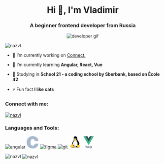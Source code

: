 <h1 align="center">Hi 👋, I'm Vladimir</h1>
<h3 align="center">A beginner frontend developer from Russia</h3>

<p align="center">
  <img src="https://cdn.dribbble.com/userupload/26906814/file/original-ddc1de408d4289771f9be232567068de.gif" alt="developer gif" width="60%" />
</p>

<p align="left">
  <img src="https://komarev.com/ghpvc/?username=nazvl&label=Profile%20views&color=0e75b6&style=flat" alt="nazvl" />
</p>

- 🔭 I’m currently working on [Connect.](https://github.com/nazvl/connect-project)

- 🌱 I’m currently learning **Angular, React, Vue**

- 📖 Studying in **School 21 - a coding school by Sberbank, based on École 42**

- ⚡ Fun fact **I like cats**

<h3 align="left">Connect with me:</h3>
<p align="left">
  <a href="https://www.leetcode.com/nazvl" target="blank">
    <img align="center" src="https://raw.githubusercontent.com/rahuldkjain/github-profile-readme-generator/master/src/images/icons/Social/leet-code.svg" alt="nazvl" height="30" width="40" />
  </a>
</p>

<h3 align="left">Languages and Tools:</h3>
<p align="left">
  <a href="https://angular.io" target="_blank" rel="noreferrer">
    <img src="https://angular.io/assets/images/logos/angular/angular.svg" alt="angular" width="40" height="40"/>
  </a>
  <a href="https://www.cprogramming.com/" target="_blank" rel="noreferrer">
    <img src="https://raw.githubusercontent.com/devicons/devicon/master/icons/c/c-original.svg" alt="c" width="40" height="40"/>
  </a>
  <a href="https://www.figma.com/" target="_blank" rel="noreferrer">
    <img src="https://www.vectorlogo.zone/logos/figma/figma-icon.svg" alt="figma" width="40" height="40"/>
  </a>
  <a href="https://git-scm.com/" target="_blank" rel="noreferrer">
    <img src="https://www.vectorlogo.zone/logos/git-scm/git-scm-icon.svg" alt="git" width="40" height="40"/>
  </a>
  <a href="https://www.linux.org/" target="_blank" rel="noreferrer">
    <img src="https://raw.githubusercontent.com/devicons/devicon/master/icons/linux/linux-original.svg" alt="linux" width="40" height="40"/>
  </a>
  <a href="https://vuejs.org/" target="_blank" rel="noreferrer">
    <img src="https://raw.githubusercontent.com/devicons/devicon/master/icons/vuejs/vuejs-original-wordmark.svg" alt="vuejs" width="40" height="40"/>
  </a>
</p>

<p><img align="left" src="https://github-readme-stats.vercel.app/api/top-langs?username=nazvl&show_icons=true&locale=en&layout=compact" alt="nazvl" /></p>

<p>&nbsp;<img align="center" src="https://github-readme-stats.vercel.app/api?username=nazvl&show_icons=true&theme=tokyonight&locale=en" alt="nazvl" /></p>
